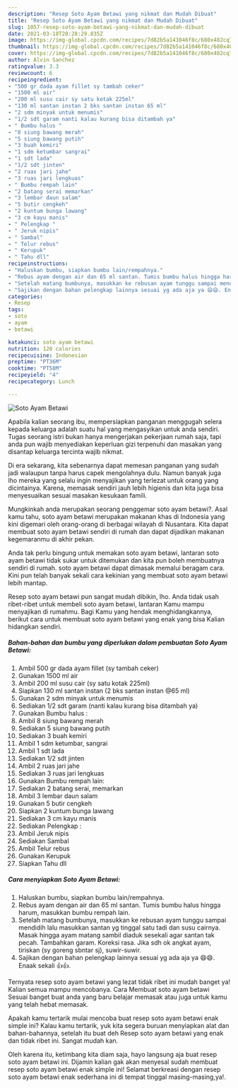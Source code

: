 ```yaml
---
description: "Resep Soto Ayam Betawi yang nikmat dan Mudah Dibuat"
title: "Resep Soto Ayam Betawi yang nikmat dan Mudah Dibuat"
slug: 1057-resep-soto-ayam-betawi-yang-nikmat-dan-mudah-dibuat
date: 2021-03-18T20:28:29.835Z
image: https://img-global.cpcdn.com/recipes/7d82b5a141046f8c/680x482cq70/soto-ayam-betawi-foto-resep-utama.jpg
thumbnail: https://img-global.cpcdn.com/recipes/7d82b5a141046f8c/680x482cq70/soto-ayam-betawi-foto-resep-utama.jpg
cover: https://img-global.cpcdn.com/recipes/7d82b5a141046f8c/680x482cq70/soto-ayam-betawi-foto-resep-utama.jpg
author: Alvin Sanchez
ratingvalue: 3.3
reviewcount: 6
recipeingredient:
- "500 gr dada ayam fillet sy tambah ceker"
- "1500 ml air"
- "200 ml susu cair sy satu kotak 225ml"
- "130 ml santan instan 2 bks santan instan 65 ml"
- "2 sdm minyak untuk menumis"
- "1/2 sdt garam nanti kalau kurang bisa ditambah ya"
- " Bumbu halus "
- "8 siung bawang merah"
- "5 siung bawang putih"
- "3 buah kemiri"
- "1 sdm ketumbar sangrai"
- "1 sdt lada"
- "1/2 sdt jinten"
- "2 ruas jari jahe"
- "3 ruas jari lengkuas"
- " Bumbu rempah lain"
- "2 batang serai memarkan"
- "3 lembar daun salam"
- "5 butir cengkeh"
- "2 kuntum bunga lawang"
- "3 cm kayu manis"
- " Pelengkap "
- " Jeruk nipis"
- " Sambal"
- " Telur rebus"
- " Kerupuk"
- " Tahu dll"
recipeinstructions:
- "Haluskan bumbu, siapkan bumbu lain/rempahnya."
- "Rebus ayam dengan air dan 65 ml santan. Tumis bumbu halus hingga harum, masukkan bumbu rempah lain."
- "Setelah matang bumbunya, masukkan ke rebusan ayam tunggu sampai mendidih lalu masukkan santan yg tinggal satu tadi dan susu cairnya. Masak hingga ayam matang sambil diaduk sesekali agar santan tak pecah. Tambahkan garam. Koreksi rasa. Jika sdh ok angkat ayam, tiriskan (sy goreng sbntar sj), suwir-suwir."
- "Sajikan dengan bahan pelengkap lainnya sesuai yg ada aja ya 😄😄. Enaak sekali 👍👍."
categories:
- Resep
tags:
- soto
- ayam
- betawi

katakunci: soto ayam betawi 
nutrition: 120 calories
recipecuisine: Indonesian
preptime: "PT36M"
cooktime: "PT58M"
recipeyield: "4"
recipecategory: Lunch

---
```



![Soto Ayam Betawi](https://img-global.cpcdn.com/recipes/7d82b5a141046f8c/680x482cq70/soto-ayam-betawi-foto-resep-utama.jpg)

Apabila kalian seorang ibu, mempersiapkan panganan menggugah selera kepada keluarga adalah suatu hal yang mengasyikan untuk anda sendiri. Tugas seorang istri bukan hanya mengerjakan pekerjaan rumah saja, tapi anda pun wajib menyediakan keperluan gizi terpenuhi dan masakan yang disantap keluarga tercinta wajib nikmat.

Di era  sekarang, kita sebenarnya dapat memesan panganan yang sudah jadi walaupun tanpa harus capek mengolahnya dulu. Namun banyak juga lho mereka yang selalu ingin menyajikan yang terlezat untuk orang yang dicintainya. Karena, memasak sendiri jauh lebih higienis dan kita juga bisa menyesuaikan sesuai masakan kesukaan famili. 



Mungkinkah anda merupakan seorang penggemar soto ayam betawi?. Asal kamu tahu, soto ayam betawi merupakan makanan khas di Indonesia yang kini digemari oleh orang-orang di berbagai wilayah di Nusantara. Kita dapat membuat soto ayam betawi sendiri di rumah dan dapat dijadikan makanan kegemaranmu di akhir pekan.

Anda tak perlu bingung untuk memakan soto ayam betawi, lantaran soto ayam betawi tidak sukar untuk ditemukan dan kita pun boleh membuatnya sendiri di rumah. soto ayam betawi dapat dimasak memalui beragam cara. Kini pun telah banyak sekali cara kekinian yang membuat soto ayam betawi lebih mantap.

Resep soto ayam betawi pun sangat mudah dibikin, lho. Anda tidak usah ribet-ribet untuk membeli soto ayam betawi, lantaran Kamu mampu menyajikan di rumahmu. Bagi Kamu yang hendak menghidangkannya, berikut cara untuk membuat soto ayam betawi yang enak yang bisa Kalian hidangkan sendiri.

<!--inarticleads1-->

##### Bahan-bahan dan bumbu yang diperlukan dalam pembuatan Soto Ayam Betawi:

1. Ambil 500 gr dada ayam fillet (sy tambah ceker)
1. Gunakan 1500 ml air
1. Ambil 200 ml susu cair (sy satu kotak 225ml)
1. Siapkan 130 ml santan instan (2 bks santan instan @65 ml)
1. Gunakan 2 sdm minyak untuk menumis
1. Sediakan 1/2 sdt garam (nanti kalau kurang bisa ditambah ya)
1. Gunakan  Bumbu halus :
1. Ambil 8 siung bawang merah
1. Sediakan 5 siung bawang putih
1. Sediakan 3 buah kemiri
1. Ambil 1 sdm ketumbar, sangrai
1. Ambil 1 sdt lada
1. Sediakan 1/2 sdt jinten
1. Ambil 2 ruas jari jahe
1. Sediakan 3 ruas jari lengkuas
1. Gunakan  Bumbu rempah lain:
1. Sediakan 2 batang serai, memarkan
1. Ambil 3 lembar daun salam
1. Gunakan 5 butir cengkeh
1. Siapkan 2 kuntum bunga lawang
1. Sediakan 3 cm kayu manis
1. Sediakan  Pelengkap :
1. Ambil  Jeruk nipis
1. Sediakan  Sambal
1. Ambil  Telur rebus
1. Gunakan  Kerupuk
1. Siapkan  Tahu dll




<!--inarticleads2-->

##### Cara menyiapkan Soto Ayam Betawi:

1. Haluskan bumbu, siapkan bumbu lain/rempahnya.
1. Rebus ayam dengan air dan 65 ml santan. Tumis bumbu halus hingga harum, masukkan bumbu rempah lain.
1. Setelah matang bumbunya, masukkan ke rebusan ayam tunggu sampai mendidih lalu masukkan santan yg tinggal satu tadi dan susu cairnya. Masak hingga ayam matang sambil diaduk sesekali agar santan tak pecah. Tambahkan garam. Koreksi rasa. Jika sdh ok angkat ayam, tiriskan (sy goreng sbntar sj), suwir-suwir.
1. Sajikan dengan bahan pelengkap lainnya sesuai yg ada aja ya 😄😄. Enaak sekali 👍👍.




Ternyata resep soto ayam betawi yang lezat tidak ribet ini mudah banget ya! Kalian semua mampu mencobanya. Cara Membuat soto ayam betawi Sesuai banget buat anda yang baru belajar memasak atau juga untuk kamu yang telah hebat memasak.

Apakah kamu tertarik mulai mencoba buat resep soto ayam betawi enak simple ini? Kalau kamu tertarik, yuk kita segera buruan menyiapkan alat dan bahan-bahannya, setelah itu buat deh Resep soto ayam betawi yang enak dan tidak ribet ini. Sangat mudah kan. 

Oleh karena itu, ketimbang kita diam saja, hayo langsung aja buat resep soto ayam betawi ini. Dijamin kalian gak akan menyesal sudah membuat resep soto ayam betawi enak simple ini! Selamat berkreasi dengan resep soto ayam betawi enak sederhana ini di tempat tinggal masing-masing,ya!.

